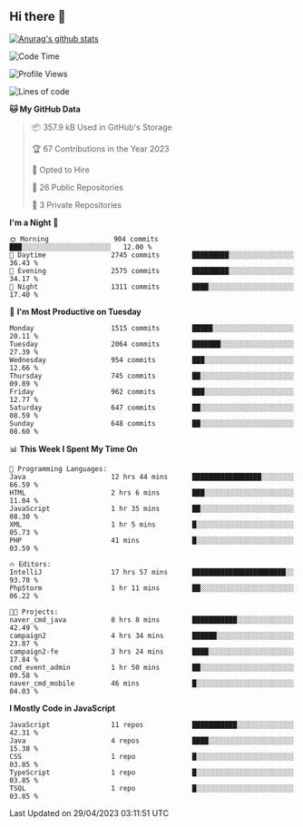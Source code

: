 ## Hi there 👋

[![Anurag's github stats](https://github-readme-stats.vercel.app/api?username=Songwonseok)](https://github.com/anuraghazra/github-readme-stats)



<!--START_SECTION:waka-->
![Code Time](http://img.shields.io/badge/Code%20Time-2%2C218%20hrs%209%20mins-blue)

![Profile Views](http://img.shields.io/badge/Profile%20Views-1-blue)

![Lines of code](https://img.shields.io/badge/From%20Hello%20World%20I%27ve%20Written-35.0%20million%20lines%20of%20code-blue)

**🐱 My GitHub Data** 

> 📦 357.9 kB Used in GitHub's Storage 
 > 
> 🏆 67 Contributions in the Year 2023
 > 
> 💼 Opted to Hire
 > 
> 📜 26 Public Repositories 
 > 
> 🔑 3 Private Repositories 
 > 
**I'm a Night 🦉** 

```text
🌞 Morning                904 commits         ███░░░░░░░░░░░░░░░░░░░░░░   12.00 % 
🌆 Daytime                2745 commits        █████████░░░░░░░░░░░░░░░░   36.43 % 
🌃 Evening                2575 commits        █████████░░░░░░░░░░░░░░░░   34.17 % 
🌙 Night                  1311 commits        ████░░░░░░░░░░░░░░░░░░░░░   17.40 % 
```
📅 **I'm Most Productive on Tuesday** 

```text
Monday                   1515 commits        █████░░░░░░░░░░░░░░░░░░░░   20.11 % 
Tuesday                  2064 commits        ███████░░░░░░░░░░░░░░░░░░   27.39 % 
Wednesday                954 commits         ███░░░░░░░░░░░░░░░░░░░░░░   12.66 % 
Thursday                 745 commits         ██░░░░░░░░░░░░░░░░░░░░░░░   09.89 % 
Friday                   962 commits         ███░░░░░░░░░░░░░░░░░░░░░░   12.77 % 
Saturday                 647 commits         ██░░░░░░░░░░░░░░░░░░░░░░░   08.59 % 
Sunday                   648 commits         ██░░░░░░░░░░░░░░░░░░░░░░░   08.60 % 
```


📊 **This Week I Spent My Time On** 

```text
💬 Programming Languages: 
Java                     12 hrs 44 mins      █████████████████░░░░░░░░   66.59 % 
HTML                     2 hrs 6 mins        ███░░░░░░░░░░░░░░░░░░░░░░   11.04 % 
JavaScript               1 hr 35 mins        ██░░░░░░░░░░░░░░░░░░░░░░░   08.30 % 
XML                      1 hr 5 mins         █░░░░░░░░░░░░░░░░░░░░░░░░   05.73 % 
PHP                      41 mins             █░░░░░░░░░░░░░░░░░░░░░░░░   03.59 % 

🔥 Editors: 
IntelliJ                 17 hrs 57 mins      ███████████████████████░░   93.78 % 
PhpStorm                 1 hr 11 mins        ██░░░░░░░░░░░░░░░░░░░░░░░   06.22 % 

🐱‍💻 Projects: 
naver_cmd_java           8 hrs 8 mins        ███████████░░░░░░░░░░░░░░   42.49 % 
campaign2                4 hrs 34 mins       ██████░░░░░░░░░░░░░░░░░░░   23.87 % 
campaign2-fe             3 hrs 24 mins       ████░░░░░░░░░░░░░░░░░░░░░   17.84 % 
cmd_event_admin          1 hr 50 mins        ██░░░░░░░░░░░░░░░░░░░░░░░   09.58 % 
naver_cmd_mobile         46 mins             █░░░░░░░░░░░░░░░░░░░░░░░░   04.03 % 
```

**I Mostly Code in JavaScript** 

```text
JavaScript               11 repos            ███████████░░░░░░░░░░░░░░   42.31 % 
Java                     4 repos             ████░░░░░░░░░░░░░░░░░░░░░   15.38 % 
CSS                      1 repo              █░░░░░░░░░░░░░░░░░░░░░░░░   03.85 % 
TypeScript               1 repo              █░░░░░░░░░░░░░░░░░░░░░░░░   03.85 % 
TSQL                     1 repo              █░░░░░░░░░░░░░░░░░░░░░░░░   03.85 % 
```




 Last Updated on 29/04/2023 03:11:51 UTC
<!--END_SECTION:waka-->

